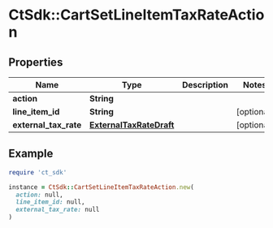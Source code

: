 # CtSdk::CartSetLineItemTaxRateAction

## Properties

| Name | Type | Description | Notes |
| ---- | ---- | ----------- | ----- |
| **action** | **String** |  |  |
| **line_item_id** | **String** |  | [optional] |
| **external_tax_rate** | [**ExternalTaxRateDraft**](ExternalTaxRateDraft.md) |  | [optional] |

## Example

```ruby
require 'ct_sdk'

instance = CtSdk::CartSetLineItemTaxRateAction.new(
  action: null,
  line_item_id: null,
  external_tax_rate: null
)
```

